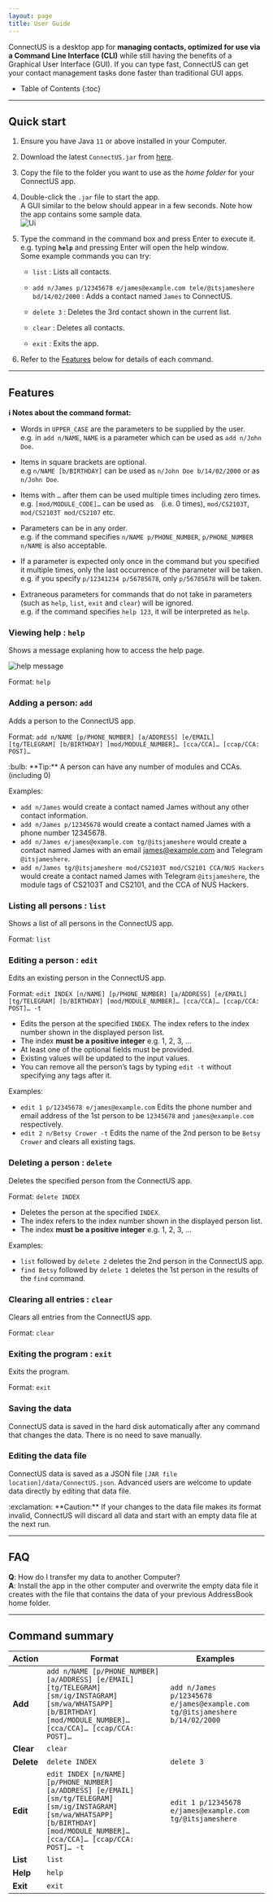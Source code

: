 ```yaml
---
layout: page
title: User Guide
---
```


ConnectUS is a desktop app for **managing contacts, optimized for use via a Command Line Interface (CLI)** while still having the benefits of a Graphical User Interface (GUI). If you can type fast, ConnectUS can get your contact management tasks done faster than traditional GUI apps.

* Table of Contents
{:toc}

--------------------------------------------------------------------------------------------------------------------

## Quick start

1. Ensure you have Java `11` or above installed in your Computer.

2. Download the latest `ConnectUS.jar` from [here](https://github.com/AY2223S2-CS2103T-W15-1/tp/releases).

3. Copy the file to the folder you want to use as the _home folder_ for your ConnectUS app.

4. Double-click the `.jar` file to start the app.<br>
   A GUI similar to the below should appear in a few seconds. Note how the app contains some sample data.<br>
   ![Ui](images/Ui.png)

5. Type the command in the command box and press Enter to execute it. e.g. typing **`help`** and pressing Enter will open the help window.<br>
   Some example commands you can try:

   * `list` : Lists all contacts.

   * `add n/James p/12345678 e/james@example.com tele/@itsjameshere bd/14/02/2000` : Adds a contact named `James` to ConnectUS.

   * `delete 3` : Deletes the 3rd contact shown in the current list.

   * `clear` : Deletes all contacts.

   * `exit` : Exits the app.

6. Refer to the [Features](#features) below for details of each command.

--------------------------------------------------------------------------------------------------------------------

## Features

<div markdown="block" class="alert alert-info">

**:information_source: Notes about the command format:**<br>

* Words in `UPPER_CASE` are the parameters to be supplied by the user.<br>
  e.g. in `add n/NAME`, `NAME` is a parameter which can be used as `add n/John Doe`.

* Items in square brackets are optional.<br>
  e.g `n/NAME [b/BIRTHDAY]` can be used as `n/John Doe b/14/02/2000` or as `n/John Doe`.

* Items with `…`​ after them can be used multiple times including zero times.<br>
  e.g. `[mod/MODULE_CODE]…​` can be used as ` ` (i.e. 0 times), `mod/CS2103T`, `mod/CS2103T mod/CS2107` etc.

* Parameters can be in any order.<br>
  e.g. if the command specifies `n/NAME p/PHONE_NUMBER`, `p/PHONE_NUMBER n/NAME` is also acceptable.

* If a parameter is expected only once in the command but you specified it multiple times, only the last occurrence of the parameter will be taken.<br>
  e.g. if you specify `p/12341234 p/56785678`, only `p/56785678` will be taken.

* Extraneous parameters for commands that do not take in parameters (such as `help`, `list`, `exit` and `clear`) will be ignored.<br>
  e.g. if the command specifies `help 123`, it will be interpreted as `help`.

</div>

### Viewing help : `help`

Shows a message explaning how to access the help page.

![help message](images/helpMessage.png)

Format: `help`

### Adding a person: `add`

Adds a person to the ConnectUS app.

Format: `add n/NAME [p/PHONE_NUMBER] [a/ADDRESS] [e/EMAIL] [tg/TELEGRAM] [b/BIRTHDAY] [mod/MODULE_NUMBER]…​ [cca/CCA]…​ [ccap/CCA: POST]…​`

<div markdown="span" class="alert alert-primary">:bulb: **Tip:**
A person can have any number of modules and CCAs. (including 0)
</div>

Examples:
* `add n/James` would create a contact named James without any other contact information.
* `add n/James p/12345678` would create a contact named James with a phone number 12345678.
* `add n/James e/james@example.com tg/@itsjameshere` would create a contact named James with an email james@example.com and Telegram `@itsjameshere`.
* `add n/James tg/@itsjameshere mod/CS2103T mod/CS2101 CCA/NUS Hackers` would create a contact named James with Telegram `@itsjameshere`, the module tags of CS2103T and CS2101, and the CCA of NUS Hackers.

### Listing all persons : `list`

Shows a list of all persons in the ConnectUS app.

Format: `list`

### Editing a person : `edit`

Edits an existing person in the ConnectUS app.

Format: `edit INDEX [n/NAME] [p/PHONE_NUMBER] [a/ADDRESS] [e/EMAIL] [tg/TELEGRAM] [b/BIRTHDAY] [mod/MODULE_NUMBER]…​ [cca/CCA]…​ [ccap/CCA: POST]…​ -t`

* Edits the person at the specified `INDEX`. The index refers to the index number shown in the displayed person list.
* The index **must be a positive integer** e.g. 1, 2, 3, …​
* At least one of the optional fields must be provided.
* Existing values will be updated to the input values.
* You can remove all the person’s tags by typing `edit -t` without specifying any tags after it.

Examples:
*  `edit 1 p/12345678 e/james@example.com` Edits the phone number and email address of the 1st person to be `12345678` and `james@example.com` respectively.
*  `edit 2 n/Betsy Crower -t` Edits the name of the 2nd person to be `Betsy Crower` and clears all existing tags.

### Deleting a person : `delete`

Deletes the specified person from the ConnectUS app.

Format: `delete INDEX`

* Deletes the person at the specified `INDEX`.
* The index refers to the index number shown in the displayed person list.
* The index **must be a positive integer** e.g. 1, 2, 3, …​

Examples:
* `list` followed by `delete 2` deletes the 2nd person in the ConnectUS app.
* `find Betsy` followed by `delete 1` deletes the 1st person in the results of the `find` command.

### Clearing all entries : `clear`

Clears all entries from the ConnectUS app.

Format: `clear`

### Exiting the program : `exit`

Exits the program.

Format: `exit`

### Saving the data

ConnectUS data is saved in the hard disk automatically after any command that changes the data. There is no need to save manually.

### Editing the data file

ConnectUS data is saved as a JSON file `[JAR file location]/data/ConnectUS.json`. Advanced users are welcome to update data directly by editing that data file.

<div markdown="span" class="alert alert-warning">:exclamation: **Caution:**
If your changes to the data file makes its format invalid, ConnectUS will discard all data and start with an empty data file at the next run.
</div>

--------------------------------------------------------------------------------------------------------------------

## FAQ

**Q**: How do I transfer my data to another Computer?<br>
**A**: Install the app in the other computer and overwrite the empty data file it creates with the file that contains the data of your previous AddressBook home folder.

--------------------------------------------------------------------------------------------------------------------

## Command summary

| Action     | Format                                                                                                                                                                                | Examples                                                                   |
|------------|---------------------------------------------------------------------------------------------------------------------------------------------------------------------------------------|----------------------------------------------------------------------------|
| **Add**    | `add n/NAME [p/PHONE_NUMBER] [a/ADDRESS] [e/EMAIL] [tg/TELEGRAM] [sm/ig/INSTAGRAM] [sm/wa/WHATSAPP] [b/BIRTHDAY] [mod/MODULE_NUMBER]…​ [cca/CCA]…​ [ccap/CCA: POST]…​`                | `add n/James p/12345678 e/james@example.com tg/@itsjameshere b/14/02/2000` |
| **Clear**  | `clear`                                                                                                                                                                               |                                                                            |
| **Delete** | `delete INDEX`                                                                                                                                                                        | `delete 3`                                                                 |
| **Edit**   | `edit INDEX [n/NAME] [p/PHONE_NUMBER] [a/ADDRESS] [e/EMAIL] [sm/tg/TELEGRAM] [sm/ig/INSTAGRAM] [sm/wa/WHATSAPP] [b/BIRTHDAY] [mod/MODULE_NUMBER]…​ [cca/CCA]…​ [ccap/CCA: POST]…​ -t` | `edit 1 p/12345678 e/james@example.com tg/@itsjameshere`                   |
| **List**   | `list`                                                                                                                                                                                |                                                                            |
| **Help**   | `help`                                                                                                                                                                                |                                                                            |
| **Exit**   | `exit`                                                                                                                                                                                |                                                                            |
